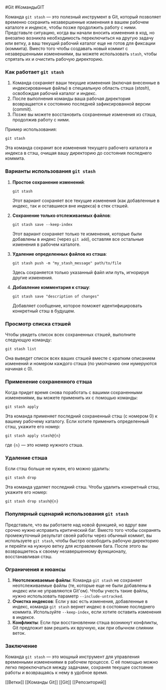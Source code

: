 #Git  #КомандыGIT 

Команда `git stash` — это полезный инструмент в Git, который позволяет временно сохранить незавершенные изменения в вашем рабочем каталоге и индексе, чтобы позже продолжить работу с ними. Представьте ситуацию, когда вы начали вносить изменения в код, но внезапно возникла необходимость переключиться на другую задачу или ветку, а ваш текущий рабочий каталог еще не готов для фиксации (коммита). Вместо того чтобы создавать новый коммит с незавершенными изменениями, вы можете использовать `stash`, чтобы спрятать их и очистить рабочую директорию.

### Как работает `git stash`

1. Команда сохраняет ваши текущие изменения (включая внесенные в индексированные файлы) в специальную область стэша (_stash_), освобождая рабочий каталог и индекс.
2. После выполнения команды ваша рабочая директория возвращается к состоянию последней зафиксированной версии (commit).
3. Позже вы можете восстановить сохраненные изменения из стэша, продолжив работу с ними.

Пример использования:

```git
git stash
```

Эта команда сохранит все изменения текущего рабочего каталога и индекса в стэш, очищая вашу директорию до состояния последнего коммита.

### Варианты использования `git stash`

1. **Простое сохранение изменений**:
    
    ```git
    git stash
    ```
    
    Этот вариант сохраняет все текущие изменения (как добавленные в индекс, так и оставшиеся вне индекса) в стек стэшей.
2. **Сохранение только отслеживаемых файлов**:
    
    ```git
    git stash save --keep-index
    ```
    
    Этот вариант сохраняет только те изменения, которые были добавлены в индекс (через `git add`), оставляя все остальные изменения в рабочем каталоге.
3. **Удаление определенных файлов из стэша**:
    
    ```git
    git stash push -m "my_stash_message" path/to/file
    ```
    
    Здесь сохраняется только указанный файл или путь, игнорируя другие изменения.
4. **Добавление комментария к стэшу**:
    
    ```git
    git stash save "description of changes"
    ```
    
    Добавляет сообщение, которое поможет идентифицировать конкретный стэш в будущем.

### Просмотр списка стэшей

Чтобы увидеть список всех сохраненных стэшей, выполните следующую команду:

```git
git stash list
```

Она выведет список всех ваших стэшей вместе с кратким описанием изменений и номером каждого стэша (по умолчанию они нумеруются начиная с 0).

### Применение сохраненного стэша

Когда придет время снова поработать с вашими сохраненными изменениями, вы можете применить их с помощью команды:

```git
git stash apply
```

Эта команда применяет последний сохраненный стэш (с номером 0) к вашему рабочему каталогу. Если хотите применить определенный стэш, укажите его номер:

```git
git stash apply stash@{n}
```

где `{n}` — это номер нужного стэша.

### Удаление стэша

Если стэш больше не нужен, его можно удалить:

```git
git stash drop
```

Эта команда удаляет последний стэш. Чтобы удалить конкретный стэш, укажите его номер:

```git
git stash drop stash@{n}
```

### Популярный сценарий использования `git stash`

Представьте, что вы работаете над новой функцией, но вдруг вам срочно нужно исправить критический баг. Вместо того чтобы сохранять промежуточный результат своей работы через обычный коммит, вы используете `git stash`, чтобы быстро освободить рабочую директорию и перейти на нужную ветку для исправления бага. После этого вы возвращаетесь к своему незавершенному функционалу, восстанавливая стэш.

### Ограничения и нюансы

1. **Неотслеживаемые файлы**: Команда `git stash` не сохраняет неотслеживаемые файлы (те, которые еще не были добавлены в индекс или не управляются Git'ом). Чтобы учесть такие файлы, нужно использовать параметр `--include-untracked`.
2. **Очистка индексов**: Если у вас есть изменения, добавленные в индекс, команда `git stash` вернет индекс в состояние последнего коммита. Используйте `--keep-index`, если хотите оставить изменения в индексе.
3. **Конфликты**: Если при восстановлении стэша возникнут конфликты, Git предложит вам решить их вручную, как при обычном слиянии веток.

### Заключение

Команда `git stash` — это мощный инструмент для управления временными изменениями в рабочем процессе. С её помощью можно легко переключаться между задачами, сохраняя текущее состояние работы и возвращаясь к нему в удобное время.

[[Ветки]]
[[Команды Git]]
[[Git]]
[[Репозиторий]]